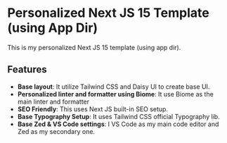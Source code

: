 # Personalized Next JS 15 Template (using App Dir)

This is my personalized Next JS 15 template (using app dir).

## Features

- **Base layout**: It utilize Tailwind CSS and Daisy UI to create base UI.
- **Personalized linter and formatter using Biome**: It use Biome as the main linter and formatter
- **SEO Friendly**: This uses Next JS built-in SEO setup.
- **Base Typography Setup**: It uses Tailwind CSS official Typography lib.
- **Base Zed & VS Code settings**: I VS Code as my main code editor and Zed as my secondary one.
